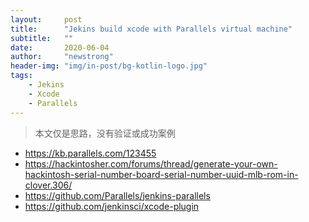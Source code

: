```yaml
---
layout:     post
title:      "Jekins build xcode with Parallels virtual machine"
subtitle:   ""
date:       2020-06-04
author:     "newstrong"
header-img: "img/in-post/bg-kotlin-logo.jpg"
tags:
    - Jekins
    - Xcode
    - Parallels
---
```


> 本文仅是思路，没有验证或成功案例

- https://kb.parallels.com/123455
- https://hackintosher.com/forums/thread/generate-your-own-hackintosh-serial-number-board-serial-number-uuid-mlb-rom-in-clover.306/
- https://github.com/Parallels/jenkins-parallels
- https://github.com/jenkinsci/xcode-plugin